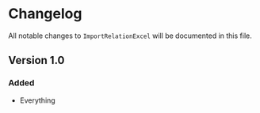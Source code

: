 # Changelog

All notable changes to `ImportRelationExcel` will be documented in this file.

## Version 1.0

### Added
- Everything
